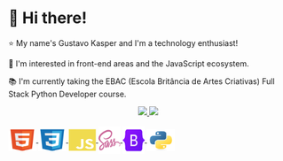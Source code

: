 <h1>👋 Hi there!</h1>

⭐ My name's Gustavo Kasper and I'm a technology enthusiast!

👀 I'm interested in front-end areas and the JavaScript ecosystem.

📚 I'm currently taking the EBAC (Escola Britância de Artes Criativas) Full Stack Python Developer course.

<div align="center">
  <a href="https://github.com/kaspergustavo">
  <img height="180em" src="https://github-readme-stats.vercel.app/api?username=kaspergustavo&show_icons=true&theme=dracula&include_all_commits=true&count_private=true"/>
  <img height="180em" src="https://github-readme-stats.vercel.app/api/top-langs/?username=kaspergustavo&layout=compact&langs_count=7&theme=dracula"/>
</div>
<div style="display: inline_block"><br>
  <img align="center" alt="HTML" height="40" width="50" src="https://raw.githubusercontent.com/devicons/devicon/master/icons/html5/html5-original.svg">
  <img align="center" alt="CSS" height="40" width="50" src="https://raw.githubusercontent.com/devicons/devicon/master/icons/css3/css3-original.svg">
  <img align="center" alt=-Js" height="40" width="50" src="https://raw.githubusercontent.com/devicons/devicon/master/icons/javascript/javascript-plain.svg">
  <img align="center" alt="Sass" width="40" height="50"  src="https://raw.githubusercontent.com/devicons/devicon/master/icons/sass/sass-original.svg"/>
  <img align="center" alt="Bootstrap" width="40" height="50" src="https://raw.githubusercontent.com/devicons/devicon/master/icons/bootstrap/bootstrap-original.svg"/>
  <img align="center" alt="Python" height="40" width="50" src="https://raw.githubusercontent.com/devicons/devicon/master/icons/python/python-original.svg">
</div>
